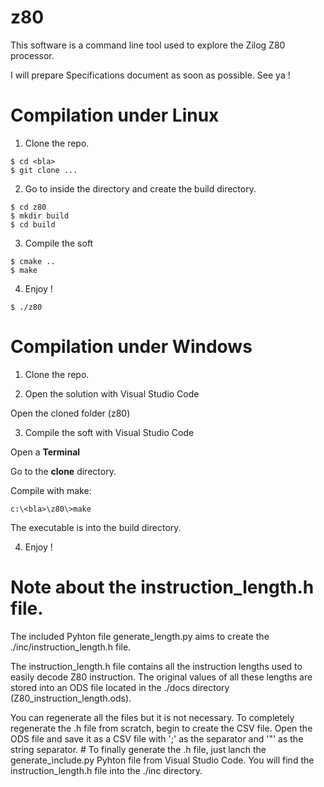 # z80
This software is a command line tool used to explore the Zilog Z80 processor.

I will prepare Specifications document as soon as possible.
See ya !

# Compilation under Linux
1. Clone the repo.

```
$ cd <bla>
$ git clone ...
```

2. Go to inside the directory and create the build directory.

```
$ cd z80
$ mkdir build
$ cd build
```

3. Compile the soft

```
$ cmake ..
$ make
```

4. Enjoy !

```
$ ./z80
```

# Compilation under Windows
1. Clone the repo.

2. Open the solution with Visual Studio Code

Open the cloned folder (z80)

3. Compile the soft with Visual Studio Code

Open a **Terminal**

Go to the **clone** directory.

Compile with make:

```
c:\<bla>\z80\>make
```

The executable is into the build directory.

4. Enjoy !

# Note about the instruction_length.h file.

The included Pyhton file generate_length.py aims to create the ./inc/instruction_length.h file.

The instruction_length.h file contains all the instruction lengths used to easily decode Z80 instruction. The original values of all these lengths are stored into an ODS file located in the ./docs directory (Z80_instruction_length.ods).

You can regenerate all the files but it is not necessary. To completely regenerate the .h file from scratch, begin to create the CSV file. Open the ODS file and save it as a CSV file with ';' as the separator and '"' as the string separator.
                                                    #
To finally generate the .h file, just lanch the generate_include.py Pyhton file from Visual Studio Code. You will find the instruction_length.h file into the ./inc directory. 
